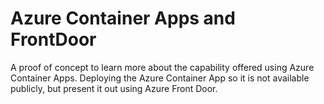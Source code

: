 # Azure Container Apps and FrontDoor

A proof of concept to learn more about the capability offered using Azure Container Apps. Deploying the Azure Container App so it is not available publicly, but present it out using Azure Front Door.
